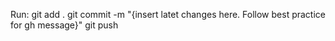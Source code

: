 Run:
git add .
git commit -m "{insert latet changes here. Follow best practice for gh message}"
git push